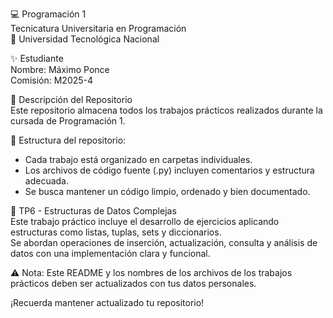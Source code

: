 💻 Programación 1  
Tecnicatura Universitaria en Programación  
📍 Universidad Tecnológica Nacional  

✨ Estudiante  
Nombre: Máximo Ponce  
Comisión: M2025-4  

📂 Descripción del Repositorio  
Este repositorio almacena todos los trabajos prácticos realizados durante la cursada de Programación 1.

📌 Estructura del repositorio:

- Cada trabajo está organizado en carpetas individuales.
- Los archivos de código fuente (.py) incluyen comentarios y estructura adecuada.
- Se busca mantener un código limpio, ordenado y bien documentado.

📁 TP6 - Estructuras de Datos Complejas  
Este trabajo práctico incluye el desarrollo de ejercicios aplicando estructuras como listas, tuplas, sets y diccionarios.  
Se abordan operaciones de inserción, actualización, consulta y análisis de datos con una implementación clara y funcional.  

⚠️ Nota: Este README y los nombres de los archivos de los trabajos prácticos deben ser actualizados con tus datos personales.

¡Recuerda mantener actualizado tu repositorio!
